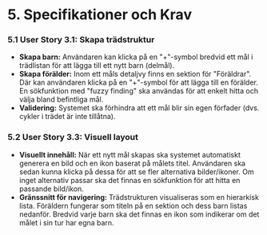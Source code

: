 # 5. Specifikationer och Krav

### 5.1 User Story 3.1: Skapa trädstruktur

- **Skapa barn:** Användaren kan klicka på en "+"-symbol bredvid ett mål i
  trädlistan för att lägga till ett nytt barn (delmål).
- **Skapa förälder:** Inom ett måls detaljvy finns en sektion för "Föräldrar".
  Där kan användaren klicka på en "+"-symbol för att lägga till en förälder. En
  sökfunktion med "fuzzy finding" ska användas för att enkelt hitta och välja
  bland befintliga mål.
- **Validering:** Systemet ska förhindra att ett mål blir sin egen förfader
  (dvs. cykler i trädet är inte tillåtna).

### 5.2 User Story 3.3: Visuell layout

- **Visuellt innehåll:** När ett nytt mål skapas ska systemet automatiskt
  generera en bild och en ikon baserat på målets titel. Användaren ska sedan
  kunna klicka på dessa för att se fler alternativa bilder/ikoner. Om inget
  alternativ passar ska det finnas en sökfunktion för att hitta en passande
  bild/ikon.
- **Gränssnitt för navigering:** Trädstrukturen visualiseras som en hierarkisk
  lista. Föräldern fungerar som titeln på en sektion och dess barn listas
  nedanför. Bredvid varje barn ska det finnas en ikon som indikerar om det målet
  i sin tur har egna barn.